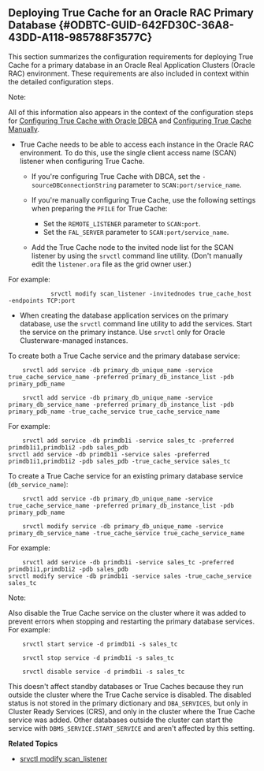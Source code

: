  

## Deploying True Cache for an Oracle RAC Primary Database {#ODBTC-GUID-642FD30C-36A8-43DD-A118-985788F3577C}

This section summarizes the configuration requirements for deploying True Cache for a primary database in an Oracle Real Application Clusters (Oracle RAC) environment. These requirements are also included in context within the detailed configuration steps.

Note:

All of this information also appears in the context of the configuration steps for [Configuring True Cache with Oracle DBCA](configuring-true-cache-oracle-dbca.html#GUID-32AFBE99-73B3-4F79-A138-66007AC8A896 "The simplest way to configure a True Cache environment is to use Oracle Database Configuration Assistant \(Oracle DBCA\).") and [Configuring True Cache Manually](configuring-true-cache-manually.html#GUID-C52CC00C-3035-4A7C-8AB1-C68648A120F8 "Follow these steps to set up a True Cache environment manually if you're not using the Oracle Database Configuration Assistant \(Oracle DBCA\)."). 

  * True Cache needs to be able to access each instance in the Oracle RAC environment. To do this, use the single client access name (SCAN) listener when configuring True Cache.

    * If you're configuring True Cache with DBCA, set the `-sourceDBConnectionString` parameter to `SCAN:port/service_name`. 
    * If you're manually configuring True Cache, use the following settings when preparing the `PFILE` for True Cache: 

      * Set the `REMOTE_LISTENER` parameter to `SCAN:port`. 
      * Set the `FAL_SERVER` parameter to `SCAN:port/service_name`. 
    * Add the True Cache node to the invited node list for the SCAN listener by using the `srvctl` command line utility. (Don't manually edit the `listener.ora` file as the grid owner user.)

For example:
        
                srvctl modify scan_listener -invitednodes true_cache_host -endpoints TCP:port

  * When creating the database application services on the primary database, use the `srvctl` command line utility to add the services. Start the service on the primary instance. Use `srvctl` only for Oracle Clusterware-managed instances.

To create both a True Cache service and the primary database service:
    
        srvctl add service -db primary_db_unique_name -service true_cache_service_name -preferred primary_db_instance_list -pdb primary_pdb_name
    
        srvctl add service -db primary_db_unique_name -service primary_db_service_name -preferred primary_db_instance_list -pdb primary_pdb_name -true_cache_service true_cache_service_name

For example:
    
        srvctl add service -db primdb1i -service sales_tc -preferred primdb1i1,primdb1i2 -pdb sales_pdb
    srvctl add service -db primdb1i -service sales -preferred primdb1i1,primdb1i2 -pdb sales_pdb -true_cache_service sales_tc

To create a True Cache service for an existing primary database service (`db_service_name`): 
    
        srvctl add service -db primary_db_unique_name -service true_cache_service_name -preferred primary_db_instance_list -pdb primary_pdb_name
    
        srvctl modify service -db primary_db_unique_name -service primary_db_service_name -true_cache_service true_cache_service_name

For example:
    
        srvctl add service -db primdb1i -service sales_tc -preferred primdb1i1,primdb1i2 -pdb sales_pdb
    srvctl modify service -db primdb1i -service sales -true_cache_service sales_tc

Note:

Also disable the True Cache service on the cluster where it was added to prevent errors when stopping and restarting the primary database services. For example:
    
        srvctl start service -d primdb1i -s sales_tc
    
        srvctl stop service -d primdb1i -s sales_tc
    
        srvctl disable service -d primdb1i -s sales_tc

This doesn't affect standby databases or True Caches because they run outside the cluster where the True Cache service is disabled. The disabled status is not stored in the primary dictionary and `DBA_SERVICES`, but only in Cluster Ready Services (CRS), and only in the cluster where the True Cache service was added. Other databases outside the cluster can start the service with `DBMS_SERVICE.START_SERVICE` and aren't affected by this setting. 




**Related Topics**

  * [srvctl modify scan_listener](https://docs.oracle.com/pls/topic/lookup?ctx=en/database/oracle/oracle-database/23&id=RACAD-GUID-8E829323-D14F-40E4-AE39-CB23885EED85)


